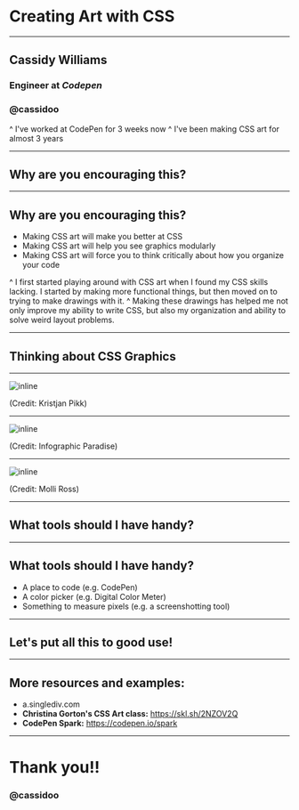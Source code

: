 # Creating Art with CSS

---

## **Cassidy Williams**
### Engineer at _**Codepen**_
### @cassidoo

^ I've worked at CodePen for 3 weeks now
^ I've been making CSS art for almost 3 years

---

## Why are you encouraging this?

---

## Why are you encouraging this?

- Making CSS art will make you better at CSS
- Making CSS art will help you see graphics modularly
- Making CSS art will force you to think critically about how you organize your code

^ I first started playing around with CSS art when I found my CSS skills lacking. I started by making more functional things, but then moved on to trying to make drawings with it.
^ Making these drawings has helped me not only improve my ability to write CSS, but also my organization and ability to solve weird layout problems.

---

## Thinking about CSS Graphics

---

![inline](https://cdn.dribbble.com/users/512663/screenshots/3999527/ill.png)

(Credit: Kristjan Pikk)

---

![inline](https://cdn.dribbble.com/users/623359/screenshots/4799336/take_off__evil_enviroment_-04.jpg)

(Credit: Infographic Paradise)

---

![inline](https://cdn.dribbble.com/users/224535/screenshots/3419134/div_v.png)

(Credit: Molli Ross)

---

## What tools should I have handy?

---

## What tools should I have handy?

- A place to code (e.g. CodePen)
- A color picker (e.g. Digital Color Meter)
- Something to measure pixels (e.g. a screenshotting tool)

---

## Let's put all this to good use!

---

## More resources and examples:

- a.singlediv.com
- **Christina Gorton's CSS Art class:**
  https://skl.sh/2NZOV2Q
- **CodePen Spark:**
  https://codepen.io/spark

---

# Thank you!!

### **@cassidoo**

